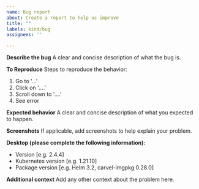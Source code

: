 ```yaml
---
name: Bug report
about: Create a report to help us improve
title: ""
labels: kind/bug
assignees: ''

---
```


**Describe the bug**
A clear and concise description of what the bug is.

**To Reproduce**
Steps to reproduce the behavior:

1. Go to '...'
2. Click on '....'
3. Scroll down to '....'
4. See error

**Expected behavior**
A clear and concise description of what you expected to happen.

**Screenshots**
If applicable, add screenshots to help explain your problem.

**Desktop (please complete the following information):**

- Version [e.g. 2.4.4]
- Kubernetes version [e.g. 1.21.10]
- Package version [e.g. Helm 3.2, carvel-imgpkg 0.28.0]

**Additional context**
Add any other context about the problem here.
